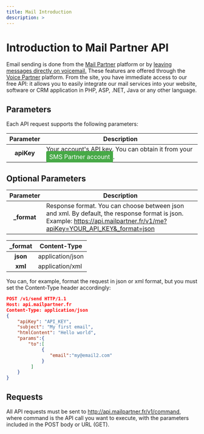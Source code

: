 ```yaml
---
title: Mail Introduction
description: >
---
```

# Introduction to Mail Partner API

Email sending is done from the [Mail Partner](https://mailpartner.fr) platform or by [leaving messages directly on voicemail.](message-vocal/message_vocalp3.md) These features are offered through the [Voice Partner](https://www.voicepartner.fr/) platform. From the site, you have immediate access to our free API: it allows you to easily integrate our mail services into your website, software or CRM application in PHP, ASP, .NET, Java or any other language.




## Parameters

Each API request supports the following parameters:
           
| Parameter       | Description |
|:-----------------:|-------------| 
| **apiKey**      | Your account's API key. You can obtain it from your <a href="https://my.mailpartner.fr/connexion" style="background-color: #47a947; color: white; padding: 5px 8px; text-decoration: none; border-radius: 4px;">SMS Partner account</a>. |

## Optional Parameters

| Parameter      | Description |
|:----------------:|-------------|
| **_format**     | Response format. You can choose between json and xml. By default, the response format is json. <br> Example: https://api.mailpartner.fr/v1/me?apiKey=YOUR_API_KEY&_format=json |

| _format      | Content-Type |
|:----------------:|-------------|
| **json**     | application/json |
| **xml**     | application/xml |





You can, for example, format the request in json or xml format, but you must set the Content-Type header accordingly:

``` json
POST /v1/send HTTP/1.1
Host: api.mailpartner.fr
Content-Type: application/json
{
    "apiKey": "API_KEY",
    "subject": "My first email",
    "htmlContent": "Hello world",
    "params":{
        "to":[
             {
                "email":"my@email2.com"
             }
         ]
    }
}
```
## Requests
All API requests must be sent to http://api.mailpartner.fr/v1/command, where command is the API call you want to execute, with the parameters included in the POST body or URL (GET).


